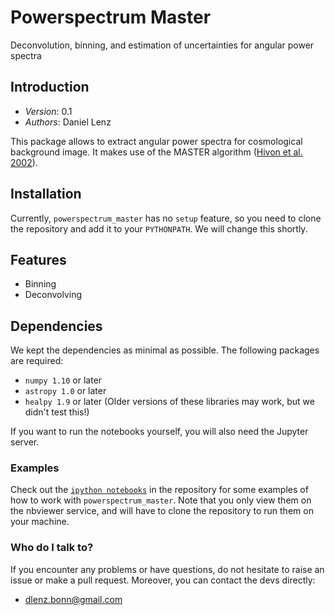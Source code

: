 # Powerspectrum Master
Deconvolution, binning, and estimation of uncertainties for angular power spectra

## Introduction

- *Version*: 0.1
- *Authors*: Daniel Lenz

This package allows to extract angular power spectra for cosmological background
image. It makes use of the MASTER algorithm
([Hivon et al. 2002](http://adsabs.harvard.edu/abs/2002ApJ...567....2H)).

## Installation ##

Currently, `powerspectrum_master` has no `setup` feature, so you need to clone
the repository and add it to your `PYTHONPATH`. We will change this shortly.

## Features ##

- Binning
- Deconvolving
<!-- - Caching of $M_{l_1l_2}$ matrices -->

## Dependencies ##

We kept the dependencies as minimal as possible. The following packages are
required:
* `numpy 1.10` or later
* `astropy 1.0` or later
* `healpy 1.9` or later
(Older versions of these libraries may work, but we didn't test this!)

If you want to run the notebooks yourself, you will also need the Jupyter server.

### Examples ###
Check out the [`ipython notebooks`](http://nbviewer.jupyter.org/github/DanielLenz/powerspectrum_master/blob/master/index.ipynb) in the repository for some examples of how to work with `powerspectrum_master`. Note that you only view them on the nbviewer service, and will have to clone the repository to run them on your machine.

### Who do I talk to? ###

If you encounter any problems or have questions, do not hesitate to raise an
issue or make a pull request. Moreover, you can contact the devs directly:

* <dlenz.bonn@gmail.com>
